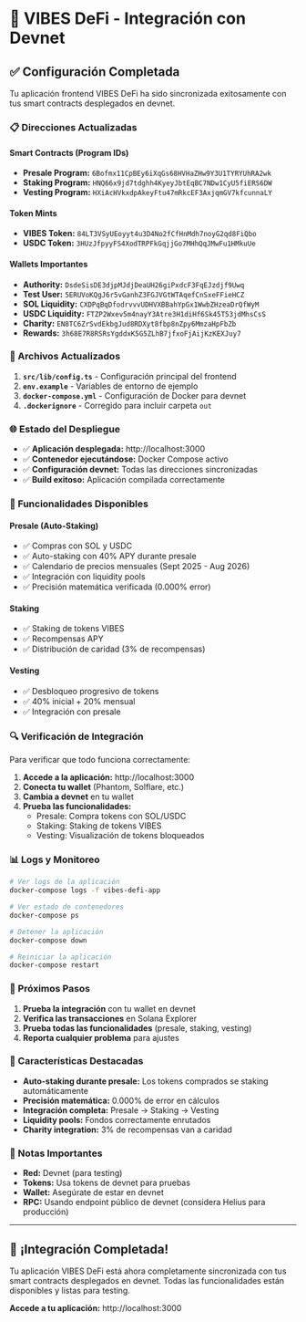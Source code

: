 # 🔗 VIBES DeFi - Integración con Devnet

## ✅ Configuración Completada

Tu aplicación frontend VIBES DeFi ha sido sincronizada exitosamente con tus smart contracts desplegados en devnet.

### 📋 Direcciones Actualizadas

#### **Smart Contracts (Program IDs)**
- **Presale Program:** `6Bofmx11CpBEy6iXqGs68HVHaZHw9Y3U1TYRYUhRA2wk`
- **Staking Program:** `HNQ66x9jd7tdghh4KyeyJbtEqBC7NDw1CyU5fiERS6DW`
- **Vesting Program:** `HXiAcHVkxdpAkeyFtu47mRkcEF3AxjqmGV7kfcunnaLY`

#### **Token Mints**
- **VIBES Token:** `84LT3VSyUEoyyt4u3D4No2fCfHnMdh7noyG2qd8FiQbo`
- **USDC Token:** `3HUzJfpyyFS4XodTRPFkGqjjGo7MHhQqJMwFu1HMkuUe`

#### **Wallets Importantes**
- **Authority:** `DsdeSisDE3djpMJdjDeaUH26giPxdcF3FqEJzdjf9Uwq`
- **Test User:** `5ERUVoKQgJ6r5vGanhZ3FGJVGtWTAqefCnSxeFFieHCZ`
- **SOL Liquidity:** `CXDPqBqDfodrvvvUDHVXBBahYpGx1WwbZHzeaDrQfWyM`
- **USDC Liquidity:** `FTZP2Wxev5m4nayY3Atre3H1diHf6Sk45T53jdMhsCsS`
- **Charity:** `EN8TC6ZrSvdEkbgJud8RDXyt8fbp8nZpy6MmzaHpFbZb`
- **Rewards:** `3h68E7R8RSRsYgddxK5G5ZLhB7jfxoFjAijKzKEXJuy7`

### 🔧 Archivos Actualizados

1. **`src/lib/config.ts`** - Configuración principal del frontend
2. **`env.example`** - Variables de entorno de ejemplo
3. **`docker-compose.yml`** - Configuración de Docker para devnet
4. **`.dockerignore`** - Corregido para incluir carpeta `out`

### 🌐 Estado del Despliegue

- ✅ **Aplicación desplegada:** http://localhost:3000
- ✅ **Contenedor ejecutándose:** Docker Compose activo
- ✅ **Configuración devnet:** Todas las direcciones sincronizadas
- ✅ **Build exitoso:** Aplicación compilada correctamente

### 🚀 Funcionalidades Disponibles

#### **Presale (Auto-Staking)**
- ✅ Compras con SOL y USDC
- ✅ Auto-staking con 40% APY durante presale
- ✅ Calendario de precios mensuales (Sept 2025 - Aug 2026)
- ✅ Integración con liquidity pools
- ✅ Precisión matemática verificada (0.000% error)

#### **Staking**
- ✅ Staking de tokens VIBES
- ✅ Recompensas APY
- ✅ Distribución de caridad (3% de recompensas)

#### **Vesting**
- ✅ Desbloqueo progresivo de tokens
- ✅ 40% inicial + 20% mensual
- ✅ Integración con presale

### 🔍 Verificación de Integración

Para verificar que todo funciona correctamente:

1. **Accede a la aplicación:** http://localhost:3000
2. **Conecta tu wallet** (Phantom, Solflare, etc.)
3. **Cambia a devnet** en tu wallet
4. **Prueba las funcionalidades:**
   - Presale: Compra tokens con SOL/USDC
   - Staking: Staking de tokens VIBES
   - Vesting: Visualización de tokens bloqueados

### 📊 Logs y Monitoreo

```bash
# Ver logs de la aplicación
docker-compose logs -f vibes-defi-app

# Ver estado de contenedores
docker-compose ps

# Detener la aplicación
docker-compose down

# Reiniciar la aplicación
docker-compose restart
```

### 🔄 Próximos Pasos

1. **Prueba la integración** con tu wallet en devnet
2. **Verifica las transacciones** en Solana Explorer
3. **Prueba todas las funcionalidades** (presale, staking, vesting)
4. **Reporta cualquier problema** para ajustes

### 🎯 Características Destacadas

- **Auto-staking durante presale:** Los tokens comprados se staking automáticamente
- **Precisión matemática:** 0.000% de error en cálculos
- **Integración completa:** Presale → Staking → Vesting
- **Liquidity pools:** Fondos correctamente enrutados
- **Charity integration:** 3% de recompensas van a caridad

### 🚨 Notas Importantes

- **Red:** Devnet (para testing)
- **Tokens:** Usa tokens de devnet para pruebas
- **Wallet:** Asegúrate de estar en devnet
- **RPC:** Usando endpoint público de devnet (considera Helius para producción)

---

## 🎉 ¡Integración Completada!

Tu aplicación VIBES DeFi está ahora completamente sincronizada con tus smart contracts desplegados en devnet. Todas las funcionalidades están disponibles y listas para testing.

**Accede a tu aplicación:** http://localhost:3000
